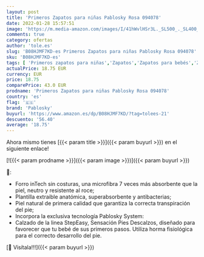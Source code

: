 ```yaml
---
layout: post
title: 'Primeros Zapatos para niñas Pablosky Rosa 094078'
date: 2022-01-28 15:57:51
image: 'https://m.media-amazon.com/images/I/41hWvlHSr3L._SL500_._SL400_.jpg'
comments: true
category: ofertas
author: 'tole.es'
slug: 'B08HJMF7KD-es Primeros Zapatos para niñas Pablosky Rosa 094078'
sku: 'B08HJMF7KD-es'
tags: [ 'Primeros zapatos para niñas','Zapatos','Zapatos para bebés','Zapatos para niñas','Zapatos y complementos','pablosky','zapatos', ]
actualPrice: 18.75 EUR
currency: EUR
price: 18.75
comparePrice: 43.0 EUR
prodname: 'Primeros Zapatos para niñas Pablosky Rosa 094078'
country: 'es'
flag: '🇪🇸'
brand: 'Pablosky'
buyurl: 'https://www.amazon.es/dp/B08HJMF7KD/?tag=tolees-21'
descuento: '56.40'
average: '18.75'
---
```


Ahora mismo tienes [{{< param title >}}]({{< param buyurl >}}) en el siguiente enlace!

[![{{< param prodname >}}]({{< param image >}})]({{< param buyurl >}})

🔎:

- Forro inTech sin costuras, una microfibra 7 veces más absorbente que la piel, neutro y resistente al roce;
- Plantilla extraible anatómica, superabsorbente y antibacterias;
- Piel natural de primera calidad que garantiza la correcta transpiración del pie;
- Incorpora la exclusiva tecnología Pablosky System:
- Calzado de la linea StepEasy, Sensación Pies Descalzos, diseñado para favorecer que tu bebé de sus primeros pasos. Utiliza horma fisiológica para el correcto desarrollo del pie.

[🛒 Visítala!!!]({{< param buyurl >}})
